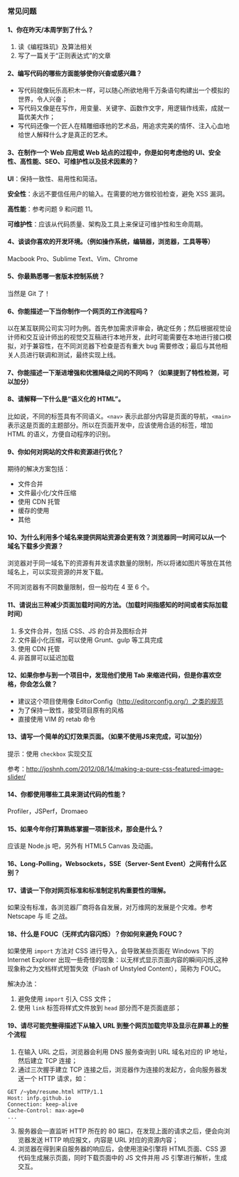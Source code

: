 ### 常见问题#### 1、你在昨天/本周学到了什么？1. 读《编程珠玑》及算法相关2. 写了一篇关于“正则表达式”的文章#### 2、编写代码的哪些方面能够使你兴奋或感兴趣？* 写代码就像玩乐高积木一样，可以随心所欲地用千万条语句构建出一个模拟的世界，令人兴奋；* 写代码又像是在写作，用变量、关键字、函数作文字，用逻辑作线索，成就一篇优美大作；* 写代码还像一个匠人在精雕细琢他的艺术品，用追求完美的情怀、注入心血地给世人解释什么才是真正的艺术。#### 3、在制作一个 Web 应用或 Web 站点的过程中，你是如何考虑他的 UI、安全性、高性能、SEO、可维护性以及技术因素的？**UI**：保持一致性、易用性和简洁。**安全性**：永远不要信任用户的输入。在需要的地方做校验检查，避免 XSS 漏洞。**高性能**：参考问题 9 和问题 11。**可维护性**：应该从代码质量、架构及工具上来保证可维护性和生命周期。#### 4、谈谈你喜欢的开发环境。（例如操作系统，编辑器，浏览器，工具等等）Macbook Pro、Sublime Text、Vim、Chrome#### 5、你最熟悉哪一套版本控制系统？当然是 Git 了！#### 6、你能描述一下当你制作一个网页的工作流程吗？以在某互联网公司实习时为例。首先参加需求评审会，确定任务；然后根据视觉设计师和交互设计师出的视觉交互稿进行本地开发，此时可能需要在本地进行接口模拟，对于兼容性，在不同浏览器下检查是否有重大 bug 需要修改；最后与其他相关人员进行联调和测试，最终实现上线。#### 7、你能描述一下渐进增强和优雅降级之间的不同吗？（如果提到了特性检测，可以加分）#### 8、请解释一下什么是“语义化的 HTML”。比如说，不同的标签具有不同语义。`<nav>` 表示此部分内容是页面的导航，`<main>` 表示这是页面的主题部分。所以在页面开发中，应该使用合适的标签，增加 HTML 的语义，方便自动程序的识别。#### 9、你如何对网站的文件和资源进行优化？期待的解决方案包括：* 文件合并* 文件最小化/文件压缩* 使用 CDN 托管* 缓存的使用* 其他#### 10、为什么利用多个域名来提供网站资源会更有效？浏览器同一时间可以从一个域名下载多少资源？浏览器对于同一域名下的资源有并发请求数量的限制，所以将诸如图片等放在其他域名上，可以实现资源的并发下载。不同浏览器有不同数量限制，但一般均在 4 至 6 个。#### 11、请说出三种减少页面加载时间的方法。（加载时间指感知的时间或者实际加载时间）1. 多文件合并，包括 CSS、JS 的合并及图标合并2. 文件最小化压缩，可以使用 Grunt、gulp 等工具完成3. 使用 CDN 托管4. 非首屏可以延迟加载#### 12、如果你参与到一个项目中，发现他们使用 Tab 来缩进代码，但是你喜欢空格，你会怎么做？* 建议这个项目使用像 EditorConfig（http://editorconfig.org/）之类的规范* 为了保持一致性，接受项目原有的风格* 直接使用 VIM 的 retab 命令#### 13、请写一个简单的幻灯效果页面。（如果不使用JS来完成，可以加分）提示：使用 `checkbox` 实现交互参考：http://joshnh.com/2012/08/14/making-a-pure-css-featured-image-slider/#### 14、你都使用哪些工具来测试代码的性能？Profiler，JSPerf，Dromaeo#### 15、如果今年你打算熟练掌握一项新技术，那会是什么？应该是 Node.js 吧，另外有 HTML5 Canvas 及动画。 #### 16、Long-Polling，Websockets，SSE（Server-Sent Event）之间有什么区别？#### 17、请谈一下你对网页标准和标准制定机构重要性的理解。如果没有标准，各浏览器厂商将各自发展，对万维网的发展是个灾难。参考 Netscape 与 IE 之战。#### 18、什么是 FOUC（无样式内容闪烁）？你如何来避免 FOUC？如果使用 `import` 方法对 CSS 进行导入，会导致某些页面在 Windows 下的 Internet Explorer 出现一些奇怪的现象：以无样式显示页面内容的瞬间闪烁,这种现象称之为文档样式短暂失效（Flash of Unstyled Content），简称为 FOUC。解决办法：1. 避免使用 `import` 引入 CSS 文件；2. 使用 `link` 标签将样式文件放到 `head` 部分而不是页面底部；#### 19、请尽可能完整得描述下从输入 URL 到整个网页加载完毕及显示在屏幕上的整个流程1. 在输入 URL 之后，浏览器会利用 DNS 服务查询到 URL 域名对应的 IP 地址，然后建立 TCP 连接；2. 通过三次握手建立 TCP 连接之后，浏览器作为连接的发起方，会向服务器发送一个 HTTP 请求，如：```GET /~ybm/resume.html HTTP/1.1Host: infp.github.ioConnection: keep-aliveCache-Control: max-age=0...```3. 服务器会一直监听 HTTP 所在的 80 端口，在发现上面的请求之后，便会向浏览器发送 HTTP 响应报文，内容是 URL 对应的资源内容；4. 浏览器在得到来自服务器的响应后，会使用渲染引擎将 HTML页面、CSS 源代码生成展示页面，同时下载页面中的 JS 文件并用 JS 引擎进行解析，生成交互。
